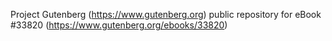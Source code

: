 Project Gutenberg (https://www.gutenberg.org) public repository for eBook #33820 (https://www.gutenberg.org/ebooks/33820)
